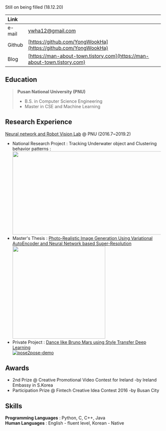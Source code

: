 
Still on being filled (18.12.20)

|Link | |
|:----------|:--------------------------------------------------------------------------|
|e-mail | ywha12@gmail.com |
| Github | [https://github.com/YongWookHa](https://github.com/YongWookHa) |
|Blog | [https://man-about-town.tistory.com](https://man-about-town.tistory.com) |

## Education

>  **Pusan National University (PNU)**
>  * B.S. in Computer Science Engineering
>  * Master in CSE and Machine Learning

## Research Experience

[Neural network and Robot Vision Lab](http://harmony.cs.pusan.ac.kr/~wiki/index.php/%EB%8C%80%EB%AC%B8) @ PNU (2016.7~2019.2)

- National Research Project : Tracking Underwater object and Clustering behavior patterns : <br/><img src="https://user-images.githubusercontent.com/12293076/51790000-eb893f80-21d2-11e9-8cbb-85a5e7caf225.png" width="670" height="270">
- Master's Thesis : [Photo-Realistic Image Generation Using Variational AutoEncoder and Neural Network based Super-Resolution](https://yongwookha.github.io/hayongwook-masterpaper/)<br/><img src="https://github.com/YongWookHa/yongwookha.github.io/blob/master/generated_faces.png?raw=true" width="300" height="300">
-  Private Project : [Dance like Bruno Mars using Style Transfer Deep Learning](https://github.com/YongWookHa/pose2pose)<br/>[![pose2pose-demo](http://img.youtube.com/vi/Nc0LNrzDeXQ/0.jpg)](https://youtu.be/Nc0LNrzDeXQ)


## Awards

* 2nd Prize @ Creative Promotional Video Contest for Ireland -by Ireland Embassy in S.Korea
* Participation Prize @ Fintech Creative Idea Contest 2016 -by Busan City

  
## Skills

**Programming Languages** : Python, C, C++, Java <br/>
**Human Languages** : English - fluent level, Korean - Native